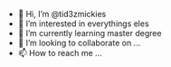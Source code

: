 - 👋 Hi, I’m @tid3zmickies
- 👀 I’m interested in everythings eles
- 🌱 I’m currently learning master degree
- 💞️ I’m looking to collaborate on ...
- 📫 How to reach me ...

<!---
tid3zmickies/tid3zmickies is a ✨ special ✨ repository because its `README.md` (this file) appears on your GitHub profile.
You can click the Preview link to take a look at your changes.
--->
